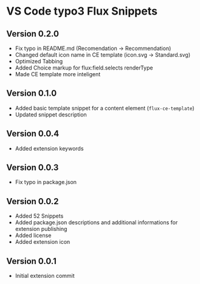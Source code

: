 # VS Code typo3 Flux Snippets

## Version 0.2.0
* Fix typo in README.md (Recomendation -> Recommendation)
* Changed default icon name in CE template (icon.svg -> Standard.svg)
* Optimized Tabbing
* Added Choice markup for flux:field.selects renderType
* Made CE template more inteligent

## Version 0.1.0
* Added basic template snippet for a content element (`flux-ce-template`)
* Updated snippet description

## Version 0.0.4
* Added extension keywords

## Version 0.0.3
* Fix typo in package.json

## Version 0.0.2
* Added 52 Snippets
* Added package.json descriptions and additional informations for extension publishing
* Added license
* Added extension icon

## Version 0.0.1
* Initial extension commit
